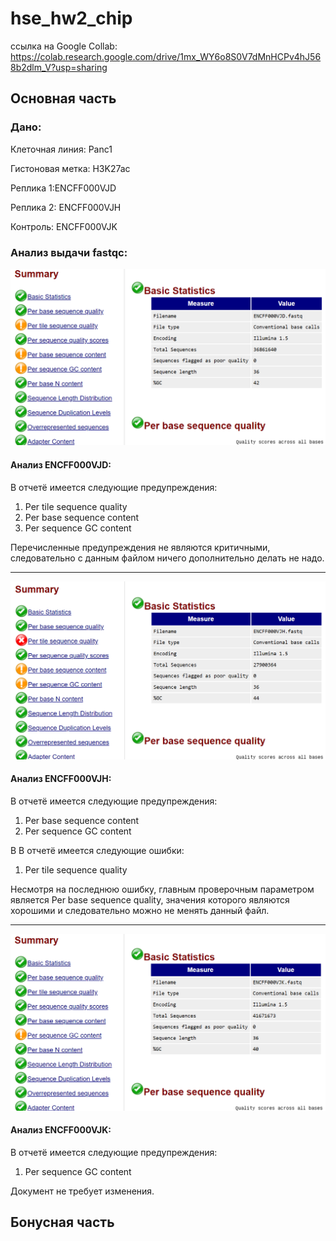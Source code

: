 # hse_hw2_chip

ссылка на Google Collab: https://colab.research.google.com/drive/1mx_WY6o8S0V7dMnHCPv4hJ568b2dlm_V?usp=sharing

## Основная часть

### Дано:

Клеточная линия: Panc1

Гистоновая метка: H3K27ac

Реплика 1:ENCFF000VJD

Реплика 2: ENCFF000VJH

Контроль: ENCFF000VJK


### Анализ выдачи fastqc:
![alt text](fastqc_pic/Fastqc_VJD.png)
#### Анализ ENCFF000VJD:
В отчетё имеется следующие предупреждения:
1) Per tile sequence quality
2) Per base sequence content
3) Per sequence GC content

Перечисленные предупреждения не являются критичными, следовательно с данным файлом ничего дополнительно делать не надо.
________________

![alt text](fastqc_pic/Fastqc_VJH.png)
#### Анализ ENCFF000VJH:
В отчетё имеется следующие предупреждения:
1) Per base sequence content
2) Per sequence GC content

В В отчетё имеется следующие ошибки:
1) Per tile sequence quality

Несмотря на последнюю ошибку, главным проверочным параметром является Per base sequence quality, значения которого являются хорошими и следовательно можно не менять данный файл.
________________

![alt text](fastqc_pic/Fastqc_VJK.png)
#### Анализ ENCFF000VJK:

В отчетё имеется следующие предупреждения:
1) Per sequence GC content

Документ не требует изменения.

## Бонусная часть
